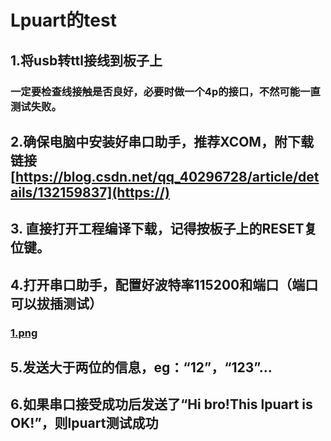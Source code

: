 # Lpuart的test

## 1.将usb转ttl接线到板子上

### 一定要检查线接触是否良好，必要时做一个4p的接口，不然可能一直测试失败。

## 2.确保电脑中安装好串口助手，推荐XCOM，附下载链接[https://blog.csdn.net/qq_40296728/article/details/132159837](https://)

## 3. 直接打开工程编译下载，记得按板子上的RESET复位键。

## 4.打开串口助手，配置好波特率115200和端口（端口可以拔插测试）

### [1.png](777906dfdf7c3dca8c3ada4973380c40.png)

## 5.发送大于两位的信息，eg：“12”，“123”...

## 6.如果串口接受成功后发送了“Hi bro!This lpuart is OK!”，则lpuart测试成功